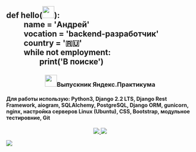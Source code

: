 <h2 align="left"><font color="">def</font> hello(<img src="https://github.com/blackcater/blackcater/raw/main/images/Hi.gif" width="32">):<br> 
&emsp;&emsp; name = 'Андрей'<br>
&emsp;&emsp; vocation = 'backend-разработчик'<br>
&emsp;&emsp; country = '🇷🇺'<br>
&emsp;&emsp; while not employment:<br>
&emsp;&emsp;&emsp;&emsp; print('В поиске')
</h2>

<h3 align="center"><img src="https://www.stevenandrewmartin.com/wp-content/uploads/2017/03/graduation-day-steven-a-martin.jpg" height="32">Выпускник Яндекс.Практикума</h3>
<h4>Для работы использую: Python3, Django 2.2 LTS, Django Rest Framework, aiogram, SQLAlchemy, PostgreSQL, Django ORM, gunicorn, nginx, настройка серверов Linux (Ubuntu), CSS, Bootstrap, модульное тестировние, Git</h4>

<p align="center">
  <a href="https://leetcode.com/Artek22/"><img src="https://img.shields.io/badge/LeetCode-000000?style=for-the-badge&logo=LeetCode&logoColor=#d16c06">
  <a href="https://www.codewars.com/users/Artek22"><img src="https://img.shields.io/badge/Codewars-BA0000?style=for-the-badge&logo=codewars&logoColor=white">
</p>

![](https://github-profile-summary-cards.vercel.app/api/cards/profile-details?username=Artek22&theme=solarized_dark)
